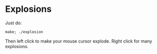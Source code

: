# Explosions

Just do:

    make; ./explosion

Then left click to make your mouse cursor explode. Right click for many explosions.
